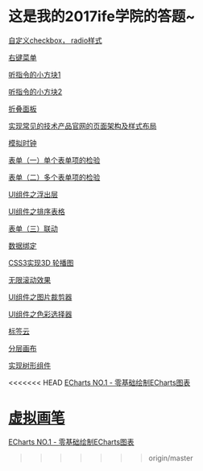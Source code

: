 # 这是我的2017ife学院的答题~

[自定义checkbox， radio样式](https://dadaa1.github.io/baiduife/checkbox.html)

[右键菜单](https://dadaa1.github.io/baiduife/contextmenu.html)

[听指令的小方块1](https://dadaa1.github.io/baiduife/fangkuai)

[听指令的小方块2](https://dadaa1.github.io/baiduife/fangkuai/index_2.html)

[折叠面板](https://dadaa1.github.io/baiduife/zhediemianban)

[实现常见的技术产品官网的页面架构及样式布局](https://dadaa1.github.io/baiduife/yangshibuju)

[模拟时钟](https://dadaa1.github.io/baiduife/biao)

[表单（一）单个表单项的检验](https://dadaa1.github.io/baiduife/biaodan/index1.html)

[表单（二）多个表单项的检验](https://dadaa1.github.io/baiduife/biaodan/index2.html)

[UI组件之浮出层](https://dadaa1.github.io/baiduife/uifuchuceng)

[UI组件之排序表格](https://dadaa1.github.io/baiduife/biaogepaixu)

[表单（三）联动](https://dadaa1.github.io/baiduife/liandong)

[数据绑定](https://dadaa1.github.io/baiduife/vue/vue1.js)

[CSS3实现3D 轮播图](https://dadaa1.github.io/baiduife/lunbo)

[无限滚动效果](https://dadaa1.github.io/baiduife/wuxiangundong)

[UI组件之图片裁剪器](https://dadaa1.github.io/baiduife/tupiancaijian)

[UI组件之色彩选择器](https://dadaa1.github.io/baiduife/secaixuanziqi)

[标签云](https://dadaa1.github.io/baiduife/biaoqianyun)

[分层画布](https://dadaa1.github.io/baiduife/fencenghuabu)

[实现树形组件](https://dadaa1.github.io/baiduife/shuzhuangzujian)

<<<<<<< HEAD
[ECharts NO.1 - 零基础绘制ECharts图表](https://dadaa1.github.io/baiduife/echarts/jschu.html)

[虚拟画笔](https://dadaa1.github.io/baiduife/xunihuabi)
=======
[ECharts NO.1 - 零基础绘制ECharts图表](https://dadaa1.github.io/baiduife/echarts/jichu.html)
>>>>>>> origin/master
